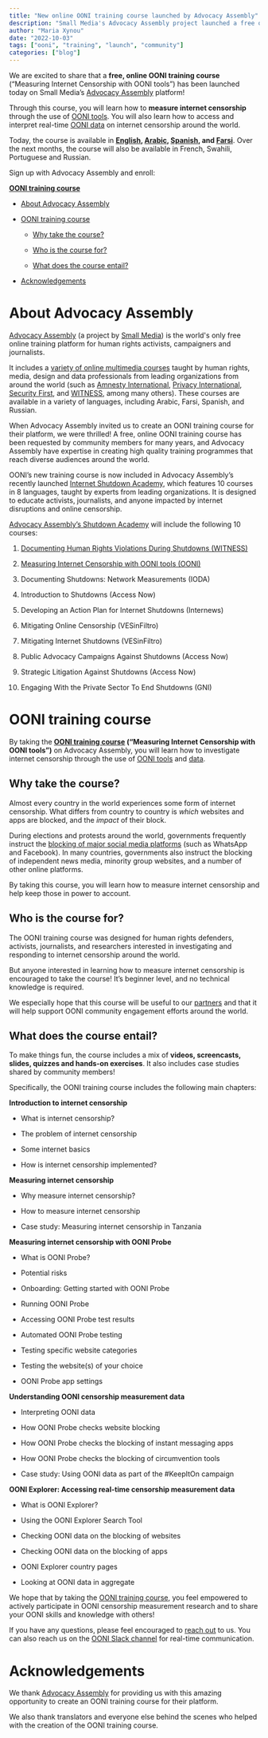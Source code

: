 ```yaml
---
title: "New online OONI training course launched by Advocacy Assembly"
description: "Small Media's Advocacy Assembly project launched a free online OONI training course."
author: "Maria Xynou"
date: "2022-10-03"
tags: ["ooni", "training", "launch", "community"]
categories: ["blog"]
---
```


We are excited to share that a **free, online OONI training course**
(“Measuring Internet Censorship with OONI tools”) has been launched
today on Small Media’s [Advocacy Assembly](https://advocacyassembly.org/) platform!

Through this course, you will learn how to **measure internet
censorship** through the use of [OONI tools](https://ooni.org/install/). You will also learn how to access
and interpret real-time [OONI data](https://ooni.org/data) on internet
censorship around the world.

Today, the course is available in
**[English](https://advocacyassembly.org/en/courses/63/#/chapter/1/lesson/1),
[Arabic](https://advocacyassembly.org/ar/courses/63/#/chapter/1/lesson/1),
[Spanish](https://advocacyassembly.org/es/courses/63/#/chapter/1/lesson/1),
and
[Farsi](https://advocacyassembly.org/fa/courses/63/#/chapter/1/lesson/1)**.
Over the next months, the course will also be available in French,
Swahili, Portuguese and Russian.

Sign up with Advocacy Assembly and enroll:

**[OONI training course](https://advocacyassembly.org/en/courses/63/#/chapter/1/lesson/1)**

* [About Advocacy Assembly](#about-advocacy-assembly)

* [OONI training course](#ooni-training-course)

	* [Why take the course?](#why-take-the-course)

	* [Who is the course for?](#who-is-the-course-for)

	* [What does the course entail?](#what-does-the-course-entail)

* [Acknowledgements](#acknowledgements)

# About Advocacy Assembly

[Advocacy Assembly](https://advocacyassembly.org/) (a project by
[Small Media](https://smallmedia.org.uk/about)) is the world's only
free online training platform for human rights activists, campaigners
and journalists.

It includes a [variety of online multimedia courses](https://advocacyassembly.org/en/courses/) taught by human
rights, media, design and data professionals from leading organizations
from around the world (such as [Amnesty International](https://advocacyassembly.org/en/partners/amnesty/),
[Privacy International](https://advocacyassembly.org/en/partners/privacyinternational/),
[Security First](https://advocacyassembly.org/en/partners/securityfirst/), and
[WITNESS](https://advocacyassembly.org/en/partners/witness/), among
many others). These courses are available in a variety of languages,
including Arabic, Farsi, Spanish, and Russian.

When Advocacy Assembly invited us to create an OONI training course for
their platform, we were thrilled! A free, online OONI training course
has been requested by community members for many years, and Advocacy
Assembly have expertise in creating high quality training programmes
that reach diverse audiences around the world.

OONI’s new training course is now included in Advocacy Assembly’s
recently launched [Internet Shutdown Academy](https://advocacyassembly.org/en/news/225/), which features 10
courses in 8 languages, taught by experts from leading organizations. It
is designed to educate activists, journalists, and anyone impacted by
internet disruptions and online censorship.

[Advocacy Assembly’s Shutdown Academy](https://advocacyassembly.org/en/news/225/) will include the
following 10 courses:

1. [Documenting Human Rights Violations During Shutdowns (WITNESS)](https://advocacyassembly.org/en/courses/62/#/chapter/1/lesson/1)

2. [Measuring Internet Censorship with OONI tools (OONI)](https://advocacyassembly.org/en/courses/63/#/chapter/1/lesson/1)

3. Documenting Shutdowns: Network Measurements (IODA)

4. Introduction to Shutdowns (Access Now)

5. Developing an Action Plan for Internet Shutdowns (Internews)

6. Mitigating Online Censorship (VESinFiltro)

7. Mitigating Internet Shutdowns (VESinFiltro)

8. Public Advocacy Campaigns Against Shutdowns (Access Now)

9. Strategic Litigation Against Shutdowns (Access Now)

10. Engaging With the Private Sector To End Shutdowns (GNI)

# OONI training course

By taking the **[OONI training course](https://advocacyassembly.org/en/courses/63/#/chapter/1/lesson/1)
(“Measuring Internet Censorship with OONI tools”)** on Advocacy
Assembly, you will learn how to investigate internet censorship through
the use of [OONI tools](https://ooni.org/install/) and
[data](https://ooni.org/data/).

## Why take the course?

Almost every country in the world experiences some form of internet
censorship. What differs from country to country is *which* websites and
apps are blocked, and the *impact* of their block.

During elections and protests around the world, governments frequently
instruct the [blocking of major social media platforms](https://ooni.org/reports/) (such as WhatsApp and Facebook).
In many countries, governments also instruct the blocking of independent
news media, minority group websites, and a number of other online
platforms.

By taking this course, you will learn how to measure internet censorship
and help keep those in power to account.

## Who is the course for?

The OONI training course was designed for human rights defenders,
activists, journalists, and researchers interested in investigating and
responding to internet censorship around the world.

But anyone interested in learning how to measure internet censorship is
encouraged to take the course! It’s beginner level, and no technical
knowledge is required.

We especially hope that this course will be useful to our
[partners](https://ooni.org/partners) and that it will help support
OONI community engagement efforts around the world.

## What does the course entail?

To make things fun, the course includes a mix of **videos, screencasts,
slides, quizzes and hands-on exercises**. It also includes case studies
shared by community members!

Specifically, the OONI training course includes the following main
chapters:

**Introduction to internet censorship**

* What is internet censorship?

* The problem of internet censorship

* Some internet basics

* How is internet censorship implemented?

**Measuring internet censorship**

* Why measure internet censorship?

* How to measure internet censorship

* Case study: Measuring internet censorship in Tanzania

**Measuring internet censorship with OONI Probe**

* What is OONI Probe?

* Potential risks

* Onboarding: Getting started with OONI Probe

* Running OONI Probe

* Accessing OONI Probe test results

* Automated OONI Probe testing

* Testing specific website categories

* Testing the website(s) of your choice

* OONI Probe app settings

**Understanding OONI censorship measurement data**

* Interpreting OONI data

* How OONI Probe checks website blocking

* How OONI Probe checks the blocking of instant messaging apps

* How OONI Probe checks the blocking of circumvention tools

* Case study: Using OONI data as part of the #KeepItOn campaign

**OONI Explorer: Accessing real-time censorship measurement data**

* What is OONI Explorer?

* Using the OONI Explorer Search Tool

* Checking OONI data on the blocking of websites

* Checking OONI data on the blocking of apps

* OONI Explorer country pages

* Looking at OONI data in aggregate

We hope that by taking the [OONI training course](https://advocacyassembly.org/en/courses/63/#/chapter/1/lesson/1),
you feel empowered to actively participate in OONI censorship
measurement research and to share your OONI skills and knowledge with
others!

If you have any questions, please feel encouraged to [reach out](https://ooni.org/about/#contact) to us. You can also reach us on
the [OONI Slack channel](https://slack.ooni.org/) for real-time
communication.

# Acknowledgements

We thank [Advocacy Assembly](https://advocacyassembly.org/) for
providing us with this amazing opportunity to create an OONI training
course for their platform.

We also thank translators and everyone else behind the scenes who helped
with the creation of the OONI training course.
